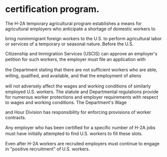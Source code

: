 # certiﬁcation program.

The H-2A temporary agricultural program establishes a means for agricultural employers who anticipate a shortage of domestic workers to

bring nonimmigrant foreign workers to the U.S. to perform agricultural labor or services of a temporary or seasonal nature. Before the U.S.

Citizenship and Immigration Services (USCIS) can approve an employer's petition for such workers, the employer must ﬁle an application with

the Department stating that there are not suﬃcient workers who are able, willing, qualiﬁed, and available, and that the employment of aliens

will not adversely aﬀect the wages and working conditions of similarly employed U.S. workers. The statute and Departmental regulations provide for numerous worker protections and employer requirements with respect to wages and working conditions. The Department's Wage

and Hour Division has responsibility for enforcing provisions of worker contracts.

Any employer who has been certiﬁed for a speciﬁc number of H-2A jobs must have initially attempted to ﬁnd U.S. workers to ﬁll these slots.

Even after H-2A workers are recruited employers must continue to engage in "positive recruitment" of U.S. workers.